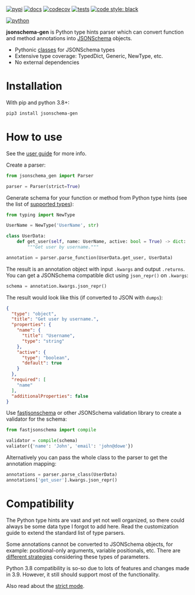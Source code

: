 [![pypi](https://img.shields.io/pypi/v/jsonschema-gen.svg)](https://pypi.python.org/pypi/jsonschema-gen/)
[![docs](https://readthedocs.org/projects/jsonschema-gen/badge/?version=latest&style=flat)](https://jsonschema-gen.readthedocs.io)
[![codecov](https://codecov.io/gh/violet-black/jsonschema-gen/graph/badge.svg?token=FEUUMQELFX)](https://codecov.io/gh/violet-black/jsonschema-gen)
[![tests](https://github.com/violet-black/jsonschema-gen/actions/workflows/CI.yaml/badge.svg)](https://github.com/violet-black/jsonschema-gen/actions/workflows/CI.yaml)
[![code style: black](https://img.shields.io/badge/code%20style-black-000000.svg)](https://github.com/psf/black)

[![python](https://img.shields.io/pypi/pyversions/uvlog.svg)](https://pypi.python.org/pypi/jsonschema-gen/)

**jsonschema-gen** is Python type hints parser which can convert function and method annotations
into [JSONSchema](https://json-schema.org) objects.

- Pythonic [classes](https://jsonschema-gen.readthedocs.io/reference.html) for JSONSchema types
- Extensive type coverage: TypedDict, Generic, NewType, etc.
- No external dependencies

# Installation

With pip and python 3.8+:

```bash
pip3 install jsonschema-gen
```

# How to use

See the [user guide](https://jsonschema-gen.readthedocs.io/guide.html) for more info.

Create a parser:

```python
from jsonschema_gen import Parser

parser = Parser(strict=True)
```

Generate schema for your function or method from Python type hints
(see the list of [supported types](https://jsonschema-gen.readthedocs.io/type_map.html)):

```python
from typing import NewType

UserName = NewType('UserName', str)

class UserData:
    def get_user(self, name: UserName, active: bool = True) -> dict:
        """Get user by username."""

annotation = parser.parse_function(UserData.get_user, UserData)
```

The result is an annotation object with input `.kwargs` and output `.returns`. You can get a JSONSchema compatible dict
using `json_repr()` on `.kwargs`:

```python
schema = annotation.kwargs.json_repr()
```

The result would look like this (if converted to JSON with `dumps`):

```json
{
  "type": "object",
  "title": "Get user by username.",
  "properties": {
    "name": {
      "title": "Username",
      "type": "string"
    },
    "active": {
      "type": "boolean",
      "default": true
    }
  },
  "required": [
    "name"
  ],
  "additionalProperties": false
}
```

Use [fastjsonschema](https://github.com/horejsek/python-fastjsonschema) or other JSONSchema validation library to
create a validator for the schema:

```python
from fastjsonschema import compile

validator = compile(schema)
valiator({'name': 'John', 'email': 'john@dowe'})
```

Alternatively you can pass the whole class to the parser to get the annotation mapping:

```python
annotations = parser.parse_class(UserData)
annotations['get_user'].kwargs.json_repr()
```

# Compatibility

The Python type hints are vast and yet not well organized, so there could always be some data type I forgot to add
here. Read the customization guide to extend the standard list of type parsers.

Some annotations cannot be converted to JSONSchema objects, for example: positional-only arguments, variable
positionals, etc. There are [different strategies](https://jsonschema-gen.readthedocs.io/guide.html#variable-args)
considering these types of parameters.

Python 3.8 compatibility is so-so due to lots of features and changes made in 3.9. However, it still should support
most of the functionality.

Also read about the [strict mode](https://jsonschema-gen.readthedocs.io/guide.html#strict-mode).

